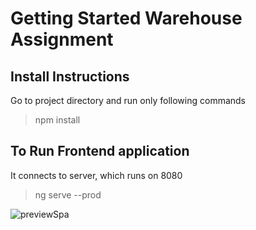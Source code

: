 # Getting Started Warehouse Assignment

## Install Instructions
Go to project directory and run only following commands

> npm install

## To Run Frontend application
It connects to server, which runs on 8080
> ng serve --prod


![previewSpa](https://user-images.githubusercontent.com/17160078/180243391-e3571989-04a0-456a-afe0-0c035ef9b902.gif)
